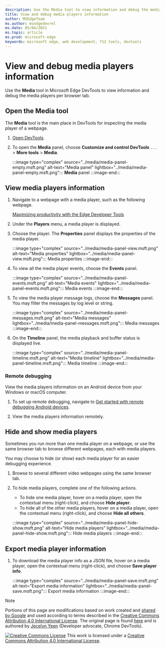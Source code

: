 ```yaml
---
description: Use the Media tool to view information and debug the media players per browser tab.
title: View and debug media players information
author: MSEdgeTeam
ms.author: msedgedevrel
ms.date: 05/04/2021
ms.topic: article
ms.prod: microsoft-edge
keywords: microsoft edge, web development, f12 tools, devtools
---
```

<!-- Copyright Jecelyn Yeen

   Licensed under the Apache License, Version 2.0 (the "License");
   you may not use this file except in compliance with the License.
   You may obtain a copy of the License at

       https://www.apache.org/licenses/LICENSE-2.0

   Unless required by applicable law or agreed to in writing, software
   distributed under the License is distributed on an "AS IS" BASIS,
   WITHOUT WARRANTIES OR CONDITIONS OF ANY KIND, either express or implied.
   See the License for the specific language governing permissions and
   limitations under the License.  -->
# View and debug media players information

Use the **Media** tool in Microsoft Edge DevTools to view information and debug the media players per browser tab.


<!-- ====================================================================== -->
## Open the Media tool

The **Media** tool is the main place in DevTools for inspecting the media player of a webpage.

1.  [Open DevTools](../open/index.md).
1.  To open the **Media** panel, choose **Customize and control DevTools** `...` > **More tools** > **Media**.

    :::image type="complex" source="../media/media-panel-empty.msft.png" alt-text="Media panel" lightbox="../media/media-panel-empty.msft.png":::
       **Media** panel
    :::image-end:::


<!-- ====================================================================== -->
## View media players information

1.  Navigate to a webpage with a media player, such as the following webpage.

    [Maximizing productivity with the Edge Developer Tools](https://www.bing.com/videos/search?view=detail&mid=DE0BA14EC0E0D18C06C8DE0BA14EC0E0D18C06C8)

1.  Under the **Players** menu, a media player is displayed.
1.  Choose the player.  The **Properties** panel displays the properties of the media player.

    :::image type="complex" source="../media/media-panel-view.msft.png" alt-text="Media properties" lightbox="../media/media-panel-view.msft.png":::
       Media properties
    :::image-end:::

1.  To view all the media player events, choose the **Events** panel.

    :::image type="complex" source="../media/media-panel-events.msft.png" alt-text="Media events" lightbox="../media/media-panel-events.msft.png":::
       Media events
    :::image-end:::

1.  To view the media player message logs, choose the **Messages** panel.  You may filter the messages by log level or string.

    :::image type="complex" source="../media/media-panel-messages.msft.png" alt-text="Media messages" lightbox="../media/media-panel-messages.msft.png":::
       Media messages
    :::image-end:::

1.  On the **Timeline** panel, the media playback and buffer status is displayed live.

    :::image type="complex" source="../media/media-panel-timeline.msft.png" alt-text="Media timeline" lightbox="../media/media-panel-timeline.msft.png":::
       Media timeline
    :::image-end:::

### Remote debugging

View the media players information on an Android device from your Windows or macOS computer.

1.  To set up remote debugging, navigate to [Get started with remote debugging Android devices](../remote-debugging/index.md).
1.  View the media players information remotely.

    <!-- TODO: recreate image using an Android device -->
    <!--
    :::image type="complex" source="../media/media-panel-remote-debug.msft.png" alt-text="Remote debugging" lightbox="../media/media-panel-remote-debug.msft.png":::
       Remote debugging
    :::image-end:::
    -->


<!-- ====================================================================== -->
## Hide and show media players

Sometimes you run more than one media player on a webpage, or use the same browser tab to browse different webpages, each with media players.

You may choose to hide (or show) each media player for an easier debugging experience.

1.  Browse to several different video webpages using the same browser tab.
1.  To hide media players, complete one of the following actions.
    *   To hide one media player, hover on a media player, open the contextual menu (right-click), and choose **Hide player**.
    *   To hide all of the other media players, hover on a media player, open the contextual menu (right-click), and choose **Hide all others**.

    :::image type="complex" source="../media/media-panel-hide-show.msft.png" alt-text="Hide media players" lightbox="../media/media-panel-hide-show.msft.png":::
       Hide media players
    :::image-end:::


<!-- ====================================================================== -->
## Export media player information

1.  To download the media player info as a JSON file, hover on a media player, open the contextual menu (right-click), and choose **Save player info**.

    :::image type="complex" source="../media/media-panel-save.msft.png" alt-text="Export media information" lightbox="../media/media-panel-save.msft.png":::
       Export media information
    :::image-end:::


<!-- ====================================================================== -->
<!-- links -->

[DevtoolsGuideChromiumOpen]: ../open/index.md "Open Microsoft Edge DevTools | Microsoft Docs"

[DevtoolsGuideChromiumRemoteDebuggingIndex]: ../remote-debugging/index.md "Get started with remote debugging Android devices | Microsoft Docs"

[BingVideosSearchViewDetailMidE0BA14EC0E0D18C06C8DE0BA14EC0E0D18C06C8]: https://www.bing.com/videos/search?view=detail&mid=DE0BA14EC0E0D18C06C8DE0BA14EC0E0D18C06C8 "Maximizing Productivity with the Edge Developer Tools | Bing Video"


<!-- ====================================================================== -->
> [!NOTE]
> Portions of this page are modifications based on work created and [shared by Google](https://developers.google.com/terms/site-policies) and used according to terms described in the [Creative Commons Attribution 4.0 International License](https://creativecommons.org/licenses/by/4.0).
> The original page is found [here](https://developers.google.com/web/tools/chrome-devtools/media-panel/index) and is authored by [Jecelyn Yeen](https://developers.google.com/web/resources/contributors#jecelyn-yeen) (Developer advocate, Chrome DevTools).

[![Creative Commons License](https://i.creativecommons.org/l/by/4.0/88x31.png)](https://creativecommons.org/licenses/by/4.0)
This work is licensed under a [Creative Commons Attribution 4.0 International License](https://creativecommons.org/licenses/by/4.0).

[CCA4IL]: https://creativecommons.org/licenses/by/4.0
[CCby4Image]: https://i.creativecommons.org/l/by/4.0/88x31.png
[GoogleSitePolicies]: https://developers.google.com/terms/site-policies
[JecelynYeen]: https://developers.google.com/web/resources/contributors#jecelyn-yeen
